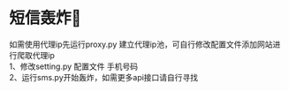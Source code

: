 # 短信轰炸🐔  
如需使用代理ip先运行proxy.py 建立代理ip池，可自行修改配置文件添加网站进行爬取代理ip  
1、修改setting.py 配置文件 手机号码  
2、运行sms.py开始轰炸，如需更多api接口请自行寻找  

